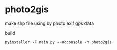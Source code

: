 # photo2gis


make shp file using by photo exif gps data

build
```
pyinstaller -F main.py --noconsole -n photo2gis

```